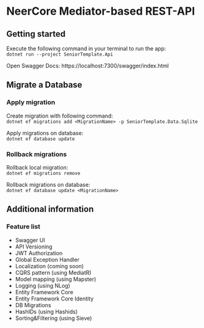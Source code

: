 # NeerCore Mediator-based REST-API

## Getting started

Execute the following command in your terminal to run the app: \
`dotnet run --project SeniorTemplate.Api`

Open Swagger Docs: https://localhost:7300/swagger/index.html

## Migrate a Database

### Apply migration

Create migration with following command: \
`dotnet ef migrations add <MigrationName> -p SeniorTemplate.Data.Sqlite`

Apply migrations on database: \
`dotnet ef database update`

### Rollback migrations

Rollback local migration: \
`dotnet ef migrations remove`

Rollback migrations on database: \
`dotnet ef database update <MigrationName>`

## Additional information

### Feature list

- Swagger UI
- API Versioning
- JWT Authorization
- Global Exception Handler
- Localization (coming soon)
- CQRS pattern (using MediatR)
- Model mapping (using Mapster)
- Logging (using NLog)
- Entity Framework Core
- Entity Framework Core Identity
- DB Migrations
- HashIDs (using Hashids)
- Sorting&Filtering (using Sieve)
